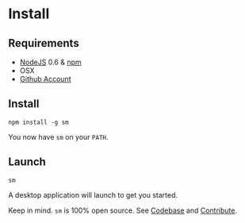Install
=======

Requirements
------------

  * [NodeJS](http://nodejs.org) 0.6 & [npm](http://npmjs.org)
  * OSX
  * [Github Account](http://github.com)

Install
-------

	npm install -g sm

You now have `sm` on your `PATH`.

Launch
------

	sm

A desktop application will launch to get you started.

Keep in mind. `sm` is 100% open source. See [Codebase](./Codebase.md) and [Contribute](./Contribute.md).
